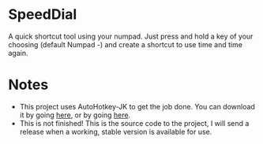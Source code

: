 # SpeedDial
A quick shortcut tool using your numpad. Just press and hold a key of your choosing (default Numpad -) and create a shortcut to use time and time again.

# Notes
- This project uses AutoHotkey-JK to get the job done. You can download it by going [here](https://autohotkey.com/download/AutoHotkey_3.0-alpha.1.zip "Must be compiled using AutoHotkey v2.a129 as v2.1beta will not work."), or by going [here](a "NOT ADDED YET").
- This is not finished! This is the source code to the project, I will send a release when a working, stable version is available for use.
